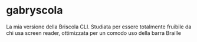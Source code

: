 # gabryscola
La mia versione della Briscola CLI. Studiata per essere totalmente fruibile da chi usa screen reader, ottimizzata per un comodo uso della barra Braille
